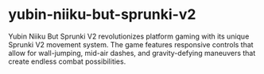 # yubin-niiku-but-sprunki-v2
Yubin Niiku But Sprunki V2 revolutionizes platform gaming with its unique Sprunki V2 movement system. The game features responsive controls that allow for wall-jumping, mid-air dashes, and gravity-defying maneuvers that create endless combat possibilities.
